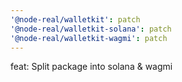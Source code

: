 ```yaml
---
'@node-real/walletkit': patch
'@node-real/walletkit-solana': patch
'@node-real/walletkit-wagmi': patch
---
```


feat: Split package into solana & wagmi
